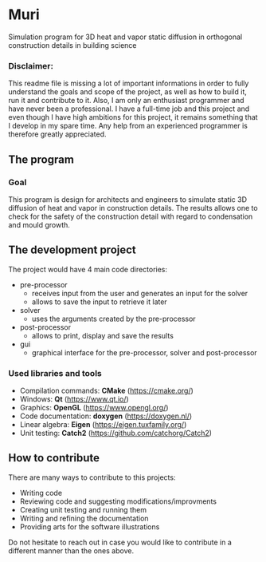 # Muri
Simulation program for 3D heat and vapor static diffusion in orthogonal construction details in building science

### Disclaimer:
This readme file is missing a lot of important informations in order to fully understand the goals and scope of the project, as well as how to build it, run it and contribute to it. Also, I am only an enthusiast programmer and have never been a professional. I have a full-time job and this project and even though I have high ambitions for this project, it remains something that I develop in my spare time. Any help from an experienced programmer is therefore greatly appreciated.

## The program
### Goal
This program is design for architects and engineers to simulate static 3D diffusion of heat and vapor in construction details. The results allows one to check for the safety of the construction detail with regard to condensation and mould growth.

## The development project
The project would have 4 main code directories:
- pre-processor
  - receives input from the user and generates an input for the solver
  - allows to save the input to retrieve it later
- solver
  - uses the arguments created by the pre-processor
- post-processor
  - allows to print, display and save the results
- gui
  - graphical interface for the pre-processor, solver and post-processor

### Used libraries and tools
- Compilation commands: **CMake** (https://cmake.org/)
- Windows: **Qt** (https://www.qt.io/)
- Graphics: **OpenGL** (https://www.opengl.org/)
- Code documentation: **doxygen** (https://doxygen.nl/)
- Linear algebra: **Eigen** (https://eigen.tuxfamily.org/)
- Unit testing: **Catch2** (https://github.com/catchorg/Catch2)

## How to contribute
There are many ways to contribute to this projects:
- Writing code
- Reviewing code and suggesting modifications/improvments
- Creating unit testing and running them
- Writing and refining the documentation
- Providing arts for the software illustrations

Do not hesitate to reach out in case you would like to contribute in a different manner than the ones above.
